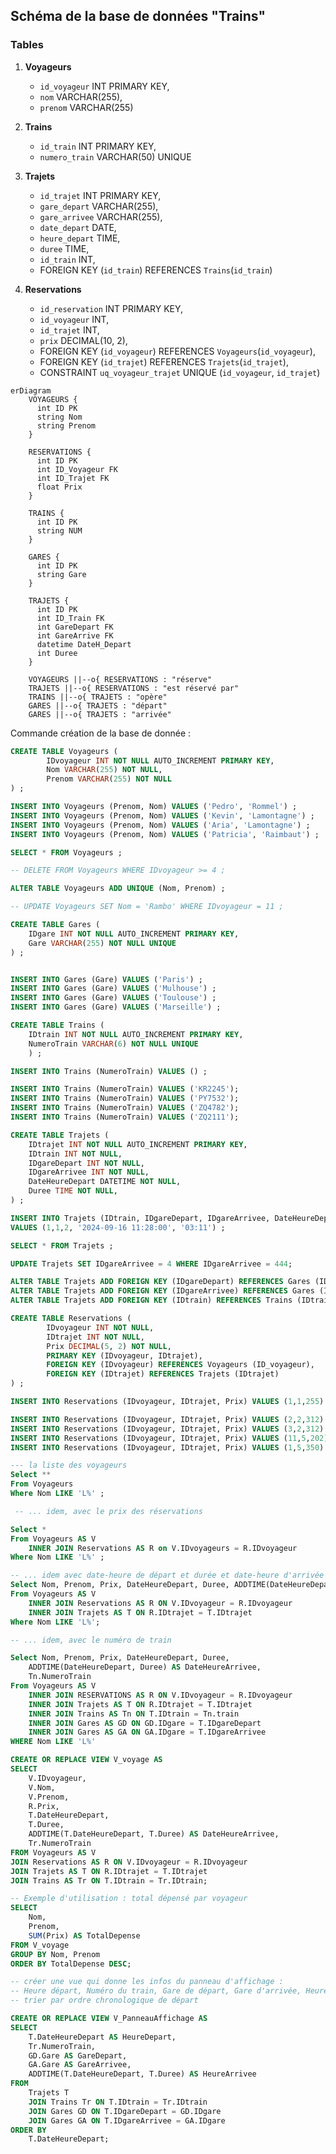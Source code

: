 ## Schéma de la base de données "Trains"

### Tables

1.  **Voyageurs**

    *   `id_voyageur` INT PRIMARY KEY,
    *   `nom` VARCHAR(255),
    *   `prenom` VARCHAR(255)
2.  **Trains**

    *   `id_train` INT PRIMARY KEY,
    *   `numero_train` VARCHAR(50) UNIQUE
3.  **Trajets**

    *   `id_trajet` INT PRIMARY KEY,
    *   `gare_depart` VARCHAR(255),
    *   `gare_arrivee` VARCHAR(255),
    *   `date_depart` DATE,
    *   `heure_depart` TIME,
    *   `duree` TIME,
    *   `id_train` INT,
    *   FOREIGN KEY (`id_train`) REFERENCES `Trains`(`id_train`)
4.  **Reservations**

    *   `id_reservation` INT PRIMARY KEY,
    *   `id_voyageur` INT,
    *   `id_trajet` INT,
    *   `prix` DECIMAL(10, 2),
    *   FOREIGN KEY (`id_voyageur`) REFERENCES `Voyageurs`(`id_voyageur`),
    *   FOREIGN KEY (`id_trajet`) REFERENCES `Trajets`(`id_trajet`),
    *   CONSTRAINT `uq_voyageur_trajet` UNIQUE (`id_voyageur`, `id_trajet`)


```mermaid
erDiagram
    VOYAGEURS {
      int ID PK
      string Nom
      string Prenom
    }
    
    RESERVATIONS {
      int ID PK
      int ID_Voyageur FK
      int ID_Trajet FK
      float Prix
    }
    
    TRAINS {
      int ID PK
      string NUM
    }
    
    GARES {
      int ID PK
      string Gare
    }
    
    TRAJETS {
      int ID PK
      int ID_Train FK
      int GareDepart FK
      int GareArrive FK
      datetime DateH_Depart
      int Duree
    }
    
    VOYAGEURS ||--o{ RESERVATIONS : "réserve"
    TRAJETS ||--o{ RESERVATIONS : "est réservé par"
    TRAINS ||--o{ TRAJETS : "opère"
    GARES ||--o{ TRAJETS : "départ" 
    GARES ||--o{ TRAJETS : "arrivée"
```


Commande création de la base de donnée :

```sql
CREATE TABLE Voyageurs (
        IDvoyageur INT NOT NULL AUTO_INCREMENT PRIMARY KEY,
        Nom VARCHAR(255) NOT NULL,
        Prenom VARCHAR(255) NOT NULL
) ;

INSERT INTO Voyageurs (Prenom, Nom) VALUES ('Pedro', 'Rommel') ;
INSERT INTO Voyageurs (Prenom, Nom) VALUES ('Kevin', 'Lamontagne') ;
INSERT INTO Voyageurs (Prenom, Nom) VALUES ('Aria', 'Lamontagne') ; 
INSERT INTO Voyageurs (Prenom, Nom) VALUES ('Patricia', 'Raimbaut') ;

SELECT * FROM Voyageurs ;

-- DELETE FROM Voyageurs WHERE IDvoyageur >= 4 ;

ALTER TABLE Voyageurs ADD UNIQUE (Nom, Prenom) ;

-- UPDATE Voyageurs SET Nom = 'Rambo' WHERE IDvoyageur = 11 ;

CREATE TABLE Gares (
	IDgare INT NOT NULL AUTO_INCREMENT PRIMARY KEY,
	Gare VARCHAR(255) NOT NULL UNIQUE
) ;


INSERT INTO Gares (Gare) VALUES ('Paris') ;
INSERT INTO Gares (Gare) VALUES ('Mulhouse') ;
INSERT INTO Gares (Gare) VALUES ('Toulouse') ;
INSERT INTO Gares (Gare) VALUES ('Marseille') ;

CREATE TABLE Trains (
	IDtrain INT NOT NULL AUTO_INCREMENT PRIMARY KEY,
	NumeroTrain VARCHAR(6) NOT NULL UNIQUE
	) ;

INSERT INTO Trains (NumeroTrain) VALUES () ;

INSERT INTO Trains (NumeroTrain) VALUES ('KR2245'); 
INSERT INTO Trains (NumeroTrain) VALUES ('PY7532'); 
INSERT INTO Trains (NumeroTrain) VALUES ('ZQ4782'); 
INSERT INTO Trains (NumeroTrain) VALUES ('ZQ2111');

CREATE TABLE Trajets (
	IDtrajet INT NOT NULL AUTO_INCREMENT PRIMARY KEY,
	IDtrain INT NOT NULL,
	IDgareDepart INT NOT NULL,
	IDgareArrivee INT NOT NULL,
	DateHeureDepart DATETIME NOT NULL,
	Duree TIME NOT NULL,
) ;

INSERT INTO Trajets (IDtrain, IDgareDepart, IDgareArrivee, DateHeureDepart, Duree)
VALUES (1,1,2, '2024-09-16 11:28:00', '03:11') ;

SELECT * FROM Trajets ;

UPDATE Trajets SET IDgareArrivee = 4 WHERE IDgareArrivee = 444;

ALTER TABLE Trajets ADD FOREIGN KEY (IDgareDepart) REFERENCES Gares (IDgare) ;
ALTER TABLE Trajets ADD FOREIGN KEY (IDgareArrivee) REFERENCES Gares (IDgare) ;
ALTER TABLE Trajets ADD FOREIGN KEY (IDtrain) REFERENCES Trains (IDtrain) ;

CREATE TABLE Reservations (
        IDvoyageur INT NOT NULL,
        IDtrajet INT NOT NULL,
        Prix DECIMAL(5, 2) NOT NULL,
        PRIMARY KEY (IDvoyageur, IDtrajet),
        FOREIGN KEY (IDvoyageur) REFERENCES Voyageurs (ID_voyageur),
        FOREIGN KEY (IDtrajet) REFERENCES Trajets (IDtrajet)
) ;

INSERT INTO Reservations (IDvoyageur, IDtrajet, Prix) VALUES (1,1,255) ;

INSERT INTO Reservations (IDvoyageur, IDtrajet, Prix) VALUES (2,2,312) ;
INSERT INTO Reservations (IDvoyageur, IDtrajet, Prix) VALUES (3,2,312) ;
INSERT INTO Reservations (IDvoyageur, IDtrajet, Prix) VALUES (11,5,202) ;
INSERT INTO Reservations (IDvoyageur, IDtrajet, Prix) VALUES (1,5,350) ;

--- la liste des voyageurs 
Select **
From Voyageurs
Where Nom LIKE 'L%' ;

 -- ... idem, avec le prix des réservations

Select *
From Voyageurs AS V
	INNER JOIN Reservations AS R on V.IDvoyageurs = R.IDvoyageur
Where Nom LIKE 'L%' ;

-- ... idem avec date-heure de départ et durée et date-heure d'arrivée
Select Nom, Prenom, Prix, DateHeureDepart, Duree, ADDTIME(DateHeureDepart, Duree)
From Voyageurs AS V
	INNER JOIN Reservations AS R ON V.IDvoyageur = R.IDvoyageur
	INNER JOIN Trajets AS T ON R.IDtrajet = T.IDtrajet
Where Nom LIKE 'L%';

-- ... idem, avec le numéro de train

Select Nom, Prenom, Prix, DateHeureDepart, Duree,
	ADDTIME(DateHeureDepart, Duree) AS DateHeureArrivee,
	Tn.NumeroTrain
From Voyageurs AS V
	INNER JOIN RESERVATIONS AS R ON V.IDvoyageur = R.IDvoyageur
	INNER JOIN Trajets AS T ON R.IDtrajet = T.IDtrajet
	INNER JOIN Trains AS Tn ON T.IDtrain = Tn.train
	INNER JOIN Gares AS GD ON GD.IDgare = T.IDgareDepart
	INNER JOIN Gares AS GA ON GA.IDgare = T.IDgareArrivee
WHERE Nom LIKE 'L%'

CREATE OR REPLACE VIEW V_voyage AS
SELECT 
    V.IDvoyageur,
    V.Nom,
    V.Prenom,
    R.Prix,
    T.DateHeureDepart,
    T.Duree,
    ADDTIME(T.DateHeureDepart, T.Duree) AS DateHeureArrivee,
    Tr.NumeroTrain
FROM Voyageurs AS V
JOIN Reservations AS R ON V.IDvoyageur = R.IDvoyageur
JOIN Trajets AS T ON R.IDtrajet = T.IDtrajet
JOIN Trains AS Tr ON T.IDtrain = Tr.IDtrain;

-- Exemple d'utilisation : total dépensé par voyageur
SELECT 
    Nom,
    Prenom,
    SUM(Prix) AS TotalDepense
FROM V_voyage
GROUP BY Nom, Prenom
ORDER BY TotalDepense DESC;

-- créer une vue qui donne les infos du panneau d'affichage :
-- Heure départ, Numéro du train, Gare de départ, Gare d'arrivée, Heure d'arrivée
-- trier par ordre chronologique de départ

CREATE OR REPLACE VIEW V_PanneauAffichage AS
SELECT 
    T.DateHeureDepart AS HeureDepart,
    Tr.NumeroTrain,
    GD.Gare AS GareDepart,
    GA.Gare AS GareArrivee,
    ADDTIME(T.DateHeureDepart, T.Duree) AS HeureArrivee
FROM 
    Trajets T
    JOIN Trains Tr ON T.IDtrain = Tr.IDtrain
    JOIN Gares GD ON T.IDgareDepart = GD.IDgare
    JOIN Gares GA ON T.IDgareArrivee = GA.IDgare
ORDER BY 
    T.DateHeureDepart;
```



